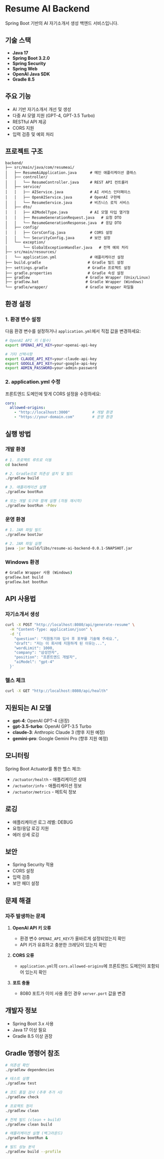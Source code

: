 # Resume AI Backend

Spring Boot 기반의 AI 자기소개서 생성 백엔드 서비스입니다.

## 기술 스택

- **Java 17**
- **Spring Boot 3.2.0**
- **Spring Security**
- **Spring Web**
- **OpenAI Java SDK**
- **Gradle 8.5**

## 주요 기능

- AI 기반 자기소개서 개선 및 생성
- 다중 AI 모델 지원 (GPT-4, GPT-3.5 Turbo)
- RESTful API 제공
- CORS 지원
- 입력 검증 및 예외 처리

## 프로젝트 구조

```
backend/
├── src/main/java/com/resumeai/
│   ├── ResumeAiApplication.java      # 메인 애플리케이션 클래스
│   ├── controller/
│   │   └── ResumeController.java     # REST API 컨트롤러
│   ├── service/
│   │   ├── AIService.java            # AI 서비스 인터페이스
│   │   ├── OpenAIService.java        # OpenAI 구현체
│   │   └── ResumeService.java        # 비즈니스 로직 서비스
│   ├── dto/
│   │   ├── AIModelType.java          # AI 모델 타입 열거형
│   │   ├── ResumeGenerationRequest.java   # 요청 DTO
│   │   └── ResumeGenerationResponse.java  # 응답 DTO
│   ├── config/
│   │   ├── CorsConfig.java           # CORS 설정
│   │   └── SecurityConfig.java       # 보안 설정
│   └── exception/
│       └── GlobalExceptionHandler.java   # 전역 예외 처리
├── src/main/resources/
│   └── application.yml               # 애플리케이션 설정
├── build.gradle                     # Gradle 빌드 설정
├── settings.gradle                  # Gradle 프로젝트 설정
├── gradle.properties                # Gradle 속성 설정
├── gradlew                         # Gradle Wrapper (Unix/Linux)
├── gradlew.bat                     # Gradle Wrapper (Windows)
└── gradle/wrapper/                 # Gradle Wrapper 파일들
```

## 환경 설정

### 1. 환경 변수 설정

다음 환경 변수를 설정하거나 `application.yml`에서 직접 값을 변경하세요:

```bash
# OpenAI API 키 (필수)
export OPENAI_API_KEY=your-openai-api-key

# 기타 선택사항
export CLAUDE_API_KEY=your-claude-api-key
export GOOGLE_API_KEY=your-google-api-key
export ADMIN_PASSWORD=your-admin-password
```

### 2. application.yml 수정

프론트엔드 도메인에 맞게 CORS 설정을 수정하세요:

```yaml
cors:
  allowed-origins:
    - "http://localhost:3000"          # 개발 환경
    - "https://your-domain.com"        # 운영 환경
```

## 실행 방법

### 개발 환경

```bash
# 1. 프로젝트 루트로 이동
cd backend

# 2. Gradle으로 의존성 설치 및 빌드
./gradlew build

# 3. 애플리케이션 실행
./gradlew bootRun

# 또는 개발 도구와 함께 실행 (자동 재시작)
./gradlew bootRun -Pdev
```

### 운영 환경

```bash
# 1. JAR 파일 빌드
./gradlew bootJar

# 2. JAR 파일 실행
java -jar build/libs/resume-ai-backend-0.0.1-SNAPSHOT.jar
```

### Windows 환경

```cmd
# Gradle Wrapper 사용 (Windows)
gradlew.bat build
gradlew.bat bootRun
```

## API 사용법

### 자기소개서 생성

```bash
curl -X POST "http://localhost:8080/api/generate-resume" \
  -H "Content-Type: application/json" \
  -d '{
    "question": "지원동기와 입사 후 포부를 기술해 주세요.",
    "draft": "저는 이 회사에 지원하게 된 이유는...",
    "wordLimit": 1000,
    "company": "삼성전자",
    "position": "프론트엔드 개발자",
    "aiModel": "gpt-4"
  }'
```

### 헬스 체크

```bash
curl -X GET "http://localhost:8080/api/health"
```

## 지원되는 AI 모델

- **gpt-4**: OpenAI GPT-4 (권장)
- **gpt-3.5-turbo**: OpenAI GPT-3.5 Turbo
- **claude-3**: Anthropic Claude 3 (향후 지원 예정)
- **gemini-pro**: Google Gemini Pro (향후 지원 예정)

## 모니터링

Spring Boot Actuator를 통한 헬스 체크:

- `/actuator/health` - 애플리케이션 상태
- `/actuator/info` - 애플리케이션 정보
- `/actuator/metrics` - 메트릭 정보

## 로깅

- 애플리케이션 로그 레벨: DEBUG
- 요청/응답 로깅 지원
- 에러 상세 로깅

## 보안

- Spring Security 적용
- CORS 설정
- 입력 검증
- 보안 헤더 설정

## 문제 해결

### 자주 발생하는 문제

1. **OpenAI API 키 오류**
   - 환경 변수 `OPENAI_API_KEY`가 올바르게 설정되었는지 확인
   - API 키가 유효하고 충분한 크레딧이 있는지 확인

2. **CORS 오류**
   - `application.yml`의 `cors.allowed-origins`에 프론트엔드 도메인이 포함되어 있는지 확인

3. **포트 충돌**
   - 8080 포트가 이미 사용 중인 경우 `server.port` 값을 변경

## 개발자 정보

- Spring Boot 3.x 사용
- Java 17 이상 필요
- Gradle 8.5 이상 권장

## Gradle 명령어 참조

```bash
# 의존성 확인
./gradlew dependencies

# 테스트 실행
./gradlew test

# 코드 품질 검사 (추후 추가 시)
./gradlew check

# 프로젝트 정리
./gradlew clean

# 전체 빌드 (clean + build)
./gradlew clean build

# 애플리케이션 실행 (백그라운드)
./gradlew bootRun &

# 빌드 성능 분석
./gradlew build --profile
```